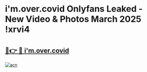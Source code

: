 # i'm.over.covid Onlyfans Leaked - New Video & Photos March 2025 !xrvi4

# <h2><a href="https://t9acey.iuczelnia.edu.pl?title=i'm.over.covid&ref=xrvi4">🔗👉 🔴 i'm.over.covid</a></h2>

[![acn](https://github.com/user-attachments/assets/0f9c940e-d8b0-45ae-aac7-cd30a18b3e1c)](https://t9acey.iuczelnia.edu.pl?title=i'm.over.covid&ref=xrvi4)

